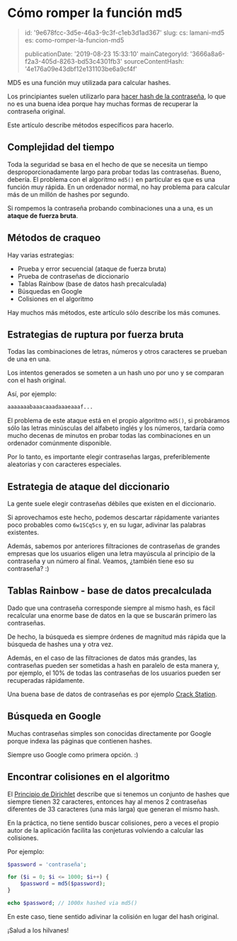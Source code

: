 Cómo romper la función md5
==========================

> id: '9e678fcc-3d5e-46a3-9c3f-c1eb3d1ad367'
> slug:
> 	cs: lamani-md5
> 	es: como-romper-la-funcion-md5
> 
> publicationDate: '2019-08-23 15:33:10'
> mainCategoryId: '3666a8a6-f2a3-405d-8263-bd53c4301fb3'
> sourceContentHash: '4e176a09e43dbf12e131103be6a9cf4f'

MD5 es una función muy utilizada para calcular hashes.

Los principiantes suelen utilizarlo para <a href="/hashovani">hacer hash de la contraseña</a>, lo que no es una buena idea porque hay muchas formas de recuperar la contraseña original.

Este artículo describe métodos específicos para hacerlo.

Complejidad del tiempo
----------------

Toda la seguridad se basa en el hecho de que se necesita un tiempo desproporcionadamente largo para probar todas las contraseñas. Bueno, debería. El problema con el algoritmo `md5()` en particular es que es una función muy rápida. En un ordenador normal, no hay problema para calcular más de un millón de hashes por segundo.

Si rompemos la contraseña probando combinaciones una a una, es un **ataque de fuerza bruta**.

Métodos de craqueo
----------------

Hay varias estrategias:

- Prueba y error secuencial (ataque de fuerza bruta)
- Prueba de contraseñas de diccionario
- Tablas Rainbow (base de datos hash precalculada)
- Búsquedas en Google
- Colisiones en el algoritmo

Hay muchos más métodos, este artículo sólo describe los más comunes.

Estrategias de ruptura por fuerza bruta
-----------------------------

Todas las combinaciones de letras, números y otros caracteres se prueban de una en una.

Los intentos generados se someten a un hash uno por uno y se comparan con el hash original.

Así, por ejemplo:

```php
aaaaaaabaaacaaadaaaeaaaf...
```

El problema de este ataque está en el propio algoritmo `md5()`, si probáramos sólo las letras minúsculas del alfabeto inglés y los números, tardaría como mucho decenas de minutos en probar todas las combinaciones en un ordenador comúnmente disponible.

Por lo tanto, es importante elegir contraseñas largas, preferiblemente aleatorias y con caracteres especiales.

Estrategia de ataque del diccionario
----------------------------

La gente suele elegir contraseñas débiles que existen en el diccionario.

Si aprovechamos este hecho, podemos descartar rápidamente variantes poco probables como `6w1SCq5cs` y, en su lugar, adivinar las palabras existentes.

Además, sabemos por anteriores filtraciones de contraseñas de grandes empresas que los usuarios eligen una letra mayúscula al principio de la contraseña y un número al final. Veamos, ¿también tiene eso su contraseña? :)

Tablas Rainbow - base de datos precalculada
--------------------------------------

Dado que una contraseña corresponde siempre al mismo hash, es fácil recalcular una enorme base de datos en la que se buscarán primero las contraseñas.

De hecho, la búsqueda es siempre órdenes de magnitud más rápida que la búsqueda de hashes una y otra vez.

Además, en el caso de las filtraciones de datos más grandes, las contraseñas pueden ser sometidas a hash en paralelo de esta manera y, por ejemplo, el 10% de todas las contraseñas de los usuarios pueden ser recuperadas rápidamente.

Una buena base de datos de contraseñas es por ejemplo <a href="https://crackstation.net/">Crack Station</a>.

Búsqueda en Google
-------------------

Muchas contraseñas simples son conocidas directamente por Google porque indexa las páginas que contienen hashes.

Siempre uso Google como primera opción. :)

Encontrar colisiones en el algoritmo
--------------------------

El <a href="https://cs.wikipedia.org/wiki/Dirichlet%C5%AFv_princip">Principio de Dirichlet</a> describe que si tenemos un conjunto de hashes que siempre tienen 32 caracteres, entonces hay al menos 2 contraseñas diferentes de 33 caracteres (una más larga) que generan el mismo hash.

En la práctica, no tiene sentido buscar colisiones, pero a veces el propio autor de la aplicación facilita las conjeturas volviendo a calcular las colisiones.

Por ejemplo:

```php
$password = 'contraseña';

for ($i = 0; $i <= 1000; $i++) {
    $password = md5($password);
}

echo $password; // 1000x hashed via md5()
```

En este caso, tiene sentido adivinar la colisión en lugar del hash original.

¡Salud a los hilvanes!
